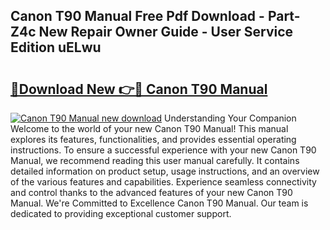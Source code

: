 ## Canon T90 Manual Free Pdf Download - Part-Z4c New Repair Owner Guide - User Service Edition uELwu

# <h2><a href="http://bc20467.oget.top/?id=Canon+T90+Manual">🔗Download New 👉🔴 Canon T90 Manual</a></h2>

[![Canon T90 Manual new download](https://i.imgur.com/5g1atiW.png)](http://bc20467.oget.top/?id=Canon+T90+Manual)
Understanding Your Companion Welcome to the world of your new Canon T90 Manual! This manual explores its features, functionalities, and provides essential operating instructions. To ensure a successful experience with your new Canon T90 Manual, we recommend reading this user manual carefully. It contains detailed information on product setup, usage instructions, and an overview of the various features and capabilities. Experience seamless connectivity and control thanks to the advanced features of your new Canon T90 Manual. We're Committed to Excellence Canon T90 Manual. Our team is dedicated to providing exceptional customer support.
